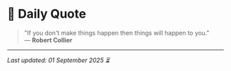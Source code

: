 # 📜 Daily Quote

> "If you don't make things happen then things will happen to you."  
> — **Robert Collier**

---

_Last updated: 01 September 2025 ⏳_
